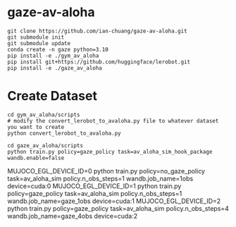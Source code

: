 # gaze-av-aloha

```
git clone https://github.com/ian-chuang/gaze-av-aloha.git
git submodule init
git submodule update
conda create -n gaze python=3.10
pip install -e ./gym_av_aloha
pip install git+https://github.com/huggingface/lerobot.git
pip install -e ./gaze_av_aloha
```

# Create Dataset

```
cd gym_av_aloha/scripts
# modify the convert_lerobot_to_avaloha.py file to whatever dataset you want to create
python convert_lerobot_to_avaloha.py
```

```
cd gaze_av_aloha/scripts
python train.py policy=gaze_policy task=av_aloha_sim_hook_package wandb.enable=false 
```


MUJOCO_EGL_DEVICE_ID=0 python train.py policy=no_gaze_policy task=av_aloha_sim policy.n_obs_steps=1 wandb.job_name=1obs device=cuda:0
MUJOCO_EGL_DEVICE_ID=1 python train.py policy=gaze_policy task=av_aloha_sim policy.n_obs_steps=1 wandb.job_name=gaze_1obs device=cuda:1
MUJOCO_EGL_DEVICE_ID=2 python train.py policy=gaze_policy task=av_aloha_sim policy.n_obs_steps=4 wandb.job_name=gaze_4obs device=cuda:2

